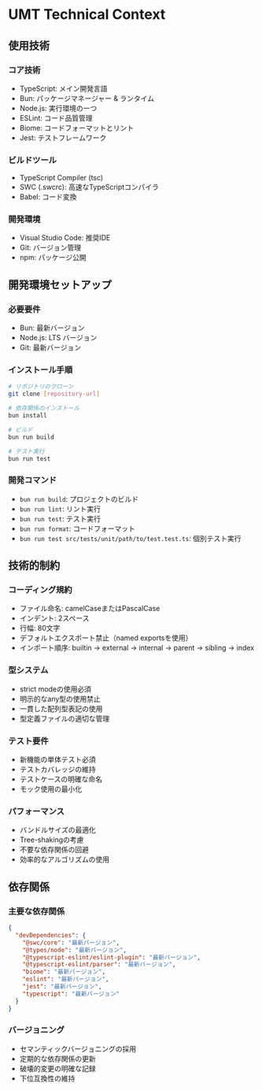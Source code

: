 # UMT Technical Context

## 使用技術

### コア技術

- TypeScript: メイン開発言語
- Bun: パッケージマネージャー & ランタイム
- Node.js: 実行環境の一つ
- ESLint: コード品質管理
- Biome: コードフォーマットとリント
- Jest: テストフレームワーク

### ビルドツール

- TypeScript Compiler (tsc)
- SWC (.swcrc): 高速なTypeScriptコンパイラ
- Babel: コード変換

### 開発環境

- Visual Studio Code: 推奨IDE
- Git: バージョン管理
- npm: パッケージ公開

## 開発環境セットアップ

### 必要要件

- Bun: 最新バージョン
- Node.js: LTS バージョン
- Git: 最新バージョン

### インストール手順

```bash
# リポジトリのクローン
git clone [repository-url]

# 依存関係のインストール
bun install

# ビルド
bun run build

# テスト実行
bun run test
```

### 開発コマンド

- `bun run build`: プロジェクトのビルド
- `bun run lint`: リント実行
- `bun run test`: テスト実行
- `bun run format`: コードフォーマット
- `bun run test src/tests/unit/path/to/test.test.ts`: 個別テスト実行

## 技術的制約

### コーディング規約

- ファイル命名: camelCaseまたはPascalCase
- インデント: 2スペース
- 行幅: 80文字
- デフォルトエクスポート禁止（named exportsを使用）
- インポート順序: builtin → external → internal → parent → sibling → index

### 型システム

- strict modeの使用必須
- 明示的なany型の使用禁止
- 一貫した配列型表記の使用
- 型定義ファイルの適切な管理

### テスト要件

- 新機能の単体テスト必須
- テストカバレッジの維持
- テストケースの明確な命名
- モック使用の最小化

### パフォーマンス

- バンドルサイズの最適化
- Tree-shakingの考慮
- 不要な依存関係の回避
- 効率的なアルゴリズムの使用

## 依存関係

### 主要な依存関係

```json
{
  "devDependencies": {
    "@swc/core": "最新バージョン",
    "@types/node": "最新バージョン",
    "@typescript-eslint/eslint-plugin": "最新バージョン",
    "@typescript-eslint/parser": "最新バージョン",
    "biome": "最新バージョン",
    "eslint": "最新バージョン",
    "jest": "最新バージョン",
    "typescript": "最新バージョン"
  }
}
```

### バージョニング

- セマンティックバージョニングの採用
- 定期的な依存関係の更新
- 破壊的変更の明確な記録
- 下位互換性の維持
